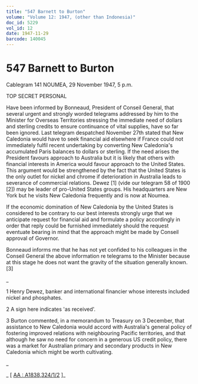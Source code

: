 ```yaml
---
title: "547 Barnett to Burton"
volume: "Volume 12: 1947, (other than Indonesia)"
doc_id: 5229
vol_id: 12
date: 1947-11-29
barcode: 140045
---
```


# 547 Barnett to Burton

Cablegram 141 NOUMEA, 29 November 1947, 5 p.m.

TOP SECRET PERSONAL

Have been informed by Bonneaud, President of Conseil General, that several urgent and strongly worded telegrams addressed by him to the Minister for Overseas Territories stressing the immediate need of dollars and sterling credits to ensure continuance of vital supplies, have so far been ignored. Last telegram despatched November 27th stated that New Caledonia would have to seek financial aid elsewhere if France could not immediately fulfil recent undertaking by converting New Caledonia's accumulated Paris balances to dollars or sterling. If the need arises the President favours approach to Australia but it is likely that others with financial interests in America would favour approach to the United States. This argument would be strengthened by the fact that the United States is the only outlet for nickel and chrome if deterioration in Australia leads to severance of commercial relations. Dewez [1] (vide our telegram 58 of 1900 [2]) may be leader of pro-United States groups. His headquarters are New York but he visits New Caledonia frequently and is now at Noumea.

If the economic domination of New Caledonia by the United States is considered to be contrary to our best interests strongly urge that we anticipate request for financial aid and formulate a policy accordingly in order that reply could be furnished immediately should the request eventuate bearing in mind that the approach might be made by Conseil approval of Governor.

Bonneaud informs me that he has not yet confided to his colleagues in the Conseil General the above information re telegrams to the Minister because at this stage he does not want the gravity of the situation generally known. [3]

_

1 Henry Dewez, banker and international financier whose interests included nickel and phosphates.

2 A sign here indicates 'as received'.

3 Burton commented, in a memorandum to Treasury on 3 December, that assistance to New Caledonia would accord with Australia's general policy of fostering improved relations with neighbouring Pacific territories, and that although he saw no need for concern in a generous US credit policy, there was a market for Australian primary and secondary products in New Caledonia which might be worth cultivating.

_

_ [ [AA : A1838,324/1/2](http://www.naa.gov.au/cgi-bin/Search?O=I&Number=140045) ]_

